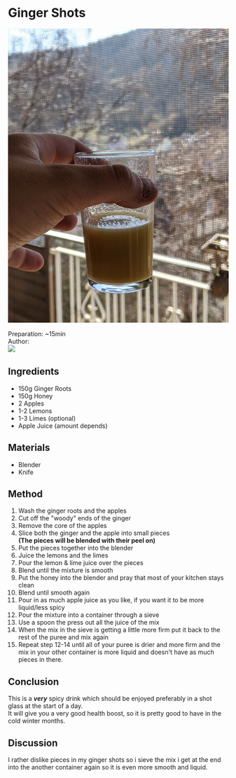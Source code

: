 # Ginger Shots
<p align="center">
    <img src="shots.jpg"/>
</p>

Preparation: ~15min  
Author:  
<a href="https://discord.com"><img src="https://img.shields.io/badge/Discord-Sebbl%232222-25?style=for-the-badge&logo=discord" /> </a>

## Ingredients
- 150g Ginger Roots
- 150g Honey
- 2 Apples
- 1-2 Lemons
- 1-3 Limes (optional)
- Apple Juice (amount depends)

## Materials
- Blender
- Knife

## Method

1. Wash the ginger roots and the apples
2. Cut off the "woody" ends of the ginger
3. Remove the core of the apples
4. Slice both the ginger and the apple into small pieces   
**(The pieces will be blended with their peel on)**
5. Put the pieces together into the blender
6. Juice the lemons and the limes
7. Pour the lemon & lime juice over the pieces
8. Blend until the mixture is smooth
9. Put the honey into the blender and pray that most of your kitchen stays clean
10. Blend until smooth again
11. Pour in as much apple juice as you like, if you want it to be more liquid/less spicy
12. Pour the mixture into a container through a sieve
13. Use a spoon the press out all the juice of the mix
14. When the mix in the sieve is getting a little more firm put it back to the rest of the puree and mix again
15. Repeat step 12-14 until all of your puree is drier and more firm and the mix in your other container is more liquid and doesn't have as much pieces in there.

## Conclusion
This is a ***very*** spicy drink which should be enjoyed preferably in a shot glass at the start of a day.   
It will give you a very good health boost, so it is pretty good to have in the cold winter months.
## Discussion
I rather dislike pieces in my ginger shots so i sieve the mix i get at the end into the another container again so it is even more smooth and liquid.
